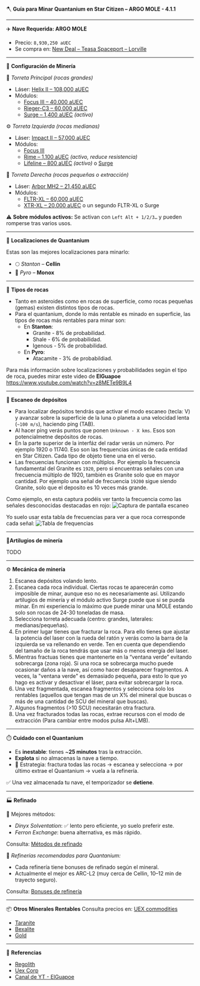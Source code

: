 
🪓 **Guía para Minar Quantanium en Star Citizen – ARGO MOLE - 4.1.1**

---

✈️ **Nave Requerida: ARGO MOLE**
- Precio: `8,930,250 aUEC`
- Se compra en: [New Deal – Teasa Spaceport – Lorville](https://uexcorp.space/vehicles/home/list/in_game_sell/id_vehicle/122/)

---

🔧 **Configuración de Minería**

🧪 *Torreta Principal (rocas grandes)*
- Láser: [Helix II – 108,000 aUEC](https://uexcorp.space/items/info?name=helix-ii-mining-laser)
- Módulos:
  - [Focus III – 40,000 aUEC](https://uexcorp.space/items/info?name=focus-iii-module)
  - [Rieger-C3 – 60,000 aUEC](https://uexcorp.space/items/info?name=rieger-c3-module)
  - [Surge – 1,400 aUEC](https://uexcorp.space/items/info?name=surge-module) *(activo)*

⚙️ *Torreta Izquierda (rocas medianas)*
- Láser: [Impact II – 57,000 aUEC](https://uexcorp.space/items/info?name=impact-ii-mining-laser)
- Módulos:
  - [Focus III](https://uexcorp.space/items/info?name=focus-iii-module)
  - [Rime – 1,100 aUEC](https://uexcorp.space/items/info?name=rime-module) *(activo, reduce resistencia)*
  - [Lifeline – 800 aUEC](https://uexcorp.space/items/info?name=lifeline-module) *(activo)* o [Surge](https://uexcorp.space/items/info?name=surge-module)

🔩 *Torreta Derecha (rocas pequeñas o extracción)*
- Láser: [Arbor MH2 – 21,450 aUEC](https://uexcorp.space/items/info?name=arbor-mh2-mining-laser)
- Módulos:
  - [FLTR-XL – 60,000 aUEC](https://uexcorp.space/items/info?name=fltr-xl-module)
  - [XTR-XL – 20,000 aUEC](https://uexcorp.space/items/info?name=xtr-xl-module) o un segundo FLTR-XL o Surge

⚠️ **Sobre módulos activos:** Se activan con `Left Alt + 1/2/3…` y pueden romperse tras varios usos.

---

📍 **Localizaciones de Quantanium**

Estas son las mejores localizaciones para minarlo:
- 🌕 *Stanton* – **Cellin**
- 🌋 *Pyro* – **Monox**

---

🗿 **Tipos de rocas**

- Tanto en asteroides como en rocas de superficie, como rocas pequeñas (gemas) existen distintos tipos de rocas.
- Para el quantanium, donde lo más rentable es minado en superficie, las tipos de rocas más rentables para minar son:
  - En **Stanton**:
    - Granite - 8% de probabilidad.
    - Shale - 6% de probabilidad.
    - Igenous - 5% de probabilidad.
  - En **Pyro**: 
    - Atacamite - 3% de probabildiad.
   
Para más información sobre localizaciones y probabilidades según el tipo de roca, puedes mirar este video de **ElGuapoe** https://www.youtube.com/watch?v=z8METe9B9L4

---

📡 **Escaneo de depósitos**

- Para localizar depósitos tendrás que activar el modo escaneo (tecla: V) y avanzar sobre la superficie de la luna o planeta a una velocidad lenta (`~100 m/s`), haciendo ping (TAB).
- Al hacer ping verás puntos que ponen `Unknown - X kms`. Esos son potencialmetne depósitos de rocas.
- En la parte superior de la interfáz del radar verás un número. Por ejemplo 1920 o 11740. Eso son las frequencias únicas de cada entidad en Star Citizen. Cada tipo de objeto tiene una en el verso.
- Las frecuencias funcionan con múltiplos. Por ejemplo la frecuencia fundamental del Granite es `1920`, pero si encuentras señales con una frecuencia múltiplo de 1920, también es Granite solo que en mayor cantidad. Por ejemplo una señal de frecuencia `19200` sigue siendo Granite, solo que el deposito es 10 veces más grande.

Como ejemplo, en esta captura podéis ver tanto la frecuencia como las señales desconocidas destacadas en rojo:
![Captura de pantalla escaneo](https://i.imgur.com/AlDhwHz.jpeg)

Yo suelo usar esta tabla de frecuencias para ver a que roca corresponde cada señal:
![Tabla de frequencias](https://i.imgur.com/0xHrW63.png)

---

📱**Artilugios de minería**

TODO

---

⚙️ **Mecánica de minería**

1. Escanea depósitos volando lento.
2. Escanea cada roca individual. Ciertas rocas te aparecerán como imposible de minar, aunque eso no es necesariamente así. Utilizando artilugios de minería y el módulo activo Surge puede que si se pueda minar. En mi experiencia lo máximo que puede minar una MOLE estando solo son rocas de 24-30 toneladas de masa.
4. Selecciona torreta adecuada (centro: grandes, laterales: medianas/pequeñas).
5. En primer lugar tienes que fracturar la roca. Para ello tienes que ajustar la potencia del laser con la rueda del ratón y verás como la barra de la izquierda se va rellenando en verde. Ten en cuenta que dependiendo del tamaño de la roca tendrás que usar más o menos energía del laser.
6. Mientras fractuas tienes que mantenerte en la “ventana verde” evitando sobrecarga (zona roja). Si una roca se sobrecarga mucho puede ocasionar daños a la nave, así como hacer desaparecer fragmentos. A veces, la "ventana verde" es demasiado pequeña, para esto lo que yo hago es activar y desactivar el láser, para evitar sobrecargar la roca.
8. Una vez fragmentada, escanea fragmentos y selecciona solo los rentables (aquellos que tengan mas de un X% del mineral que buscas o más de una cantidad de SCU del mineral que buscas).
9. Algunos fragmentos (>10 SCU) necesitarán otra fractura.
10. Una vez fracturados todas las rocas, extrae recursos con el modo de extracción (Para cambiar entre modos pulsa Alt+LMB).

---

⏱️ **Cuidado con el Quantanium**

- Es **inestable**: tienes ~**25 minutos** tras la extracción.
- **Explota** si no almacenas la nave a tiempo.
- 🚀 Estrategia: fractura todas las rocas → escanea y selecciona → por último extrae el Quantanium → vuela a la refinería.

✅ Una vez almacenada tu nave, el temporizador se **detiene**.

---

🏭 **Refinado**

💎 Mejores métodos:
- *Dinyx Solventation*: ✅ lento pero eficiente, yo suelo preferir este.
- *Ferron Exchange*: buena alternativa, es más rápido.

Consulta: [Métodos de refinado](https://regolith.rocks/tables/ore)

📍 *Refinerías recomendadas para Quantanium:*

- Cada refinería tiene bonuses de refinado según el mineral.
- Actualmente el mejor es ARC-L2 (muy cerca de Cellin, 10–12 min de trayecto seguro).

Consulta: [Bonuses de refinería](https://regolith.rocks/tables/refinery)

---

📦 **Otros Minerales Rentables**
Consulta precios en: [UEX commodities](https://uexcorp.space/commodities)

- [Taranite](https://uexcorp.space/commodities/info/name/taranite/)
- [Bexalite](https://uexcorp.space/commodities/info/name/bexalite/)
- [Gold](https://uexcorp.space/commodities/info/name/gold/)

---

🧠 **Referencias**
- [Regolith](https://regolith.rocks/)
- [Uex Corp](https://uexcorp.space/)
- [Canal de YT - ElGuapoe](https://www.youtube.com/@Elguapoe)

